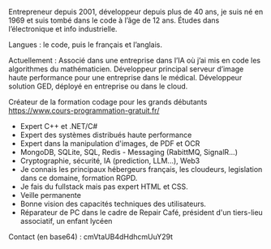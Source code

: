 Entrepreneur depuis 2001, développeur depuis plus de 40 ans, je suis né en 1969 et suis tombé dans le code à l’âge de 12 ans. Études dans l’électronique et info industrielle.

Langues : le code, puis le français et l’anglais.

Actuellement :
Associé dans une entreprise dans l’IA où j’ai mis en code les algorithmes du mathématicien.
Développeur principal serveur d’image haute performance pour une entreprise dans le médical.
Développeur solution GED, déployé en entreprise ou dans le cloud.

Créateur de la formation codage pour les grands débutants https://www.cours-programmation-gratuit.fr/

- Expert C++ et .NET/C#
- Expert des systèmes distribués haute performance
- Expert dans la manipulation d'images, de PDF et OCR
- MongoDB, SQLite, SQL, Redis - Messaging (RabittMQ, SignalR...)
- Cryptographie, sécurité, IA (prediction, LLM...), Web3
- Je connais les principaux hébergeurs français, les cloudeurs, legislation dans ce domaine, formation RGPD.
- Je fais du fullstack mais pas expert HTML et CSS.
- Veille permanente
- Bonne vision des capacités techniques des utilisateurs.
- Réparateur de PC dans le cadre de Repair Café, président d'un tiers-lieu associatif, un enfant lycéen

Contact (en base64) : cmVtaUB4dHdhcmUuY29t
  
<!--
**iso8859/iso8859** is a ✨ _special_ ✨ repository because its `README.md` (this file) appears on your GitHub profile.

Here are some ideas to get you started:

- 🔭 I’m currently working on ...
- 🌱 I’m currently learning ...
- 👯 I’m looking to collaborate on ...
- 🤔 I’m looking for help with ...
- 💬 Ask me about ...
- 📫 How to reach me: ...
- 😄 Pronouns: ...
- ⚡ Fun fact: ...
-->
